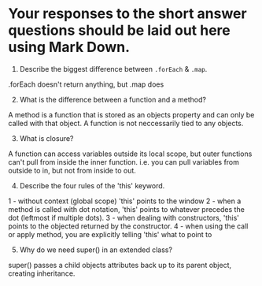# Your responses to the short answer questions should be laid out here using Mark Down.
1. Describe the biggest difference between `.forEach` & `.map`.

.forEach doesn't return anything, but .map does

2. What is the difference between a function and a method?

A method is a function that is stored as an objects property and can only be called with that object. A function is not neccessarily tied to any objects.

3. What is closure?

A function can access variables outside its local scope, but outer functions can't pull from inside the inner function. i.e. you can pull variables from outside to in, but not from inside to out.

4. Describe the four rules of the 'this' keyword.

1 - without context (global scope) 'this' points to the window
2 - when a method is called with dot notation, 'this' points to whatever precedes the dot (leftmost if multiple dots).
3 - when dealing with constructors, 'this' points to the objected returned by the constructor.
4 -  when using the call or apply method, you are explicitly telling 'this' what to point to

5. Why do we need super() in an extended class?

super() passes a child objects attributes back up to its parent object, creating inheritance.
